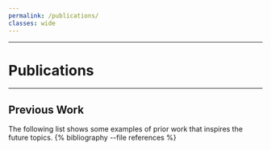 ```yaml
---
permalink: /publications/
classes: wide
---
```


---

# Publications

---

## Previous Work
The following list shows some examples of prior work that inspires the future topics.
{% bibliography --file references %}
